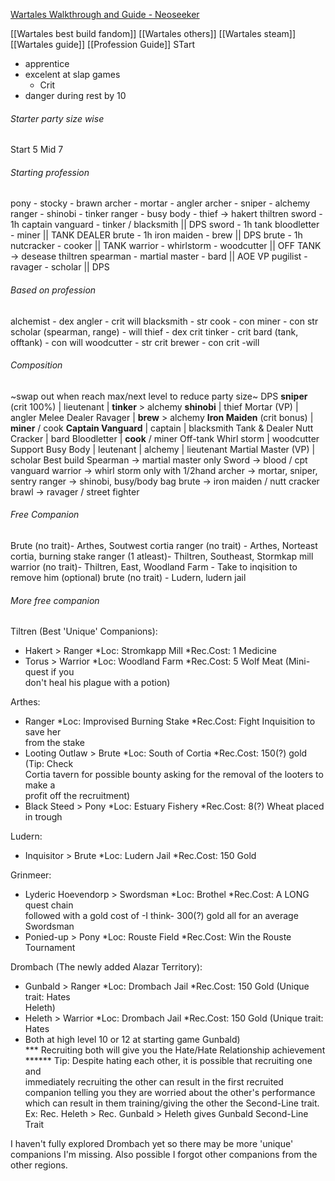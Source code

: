 

[Wartales Walkthrough and Guide - Neoseeker](https://www.neoseeker.com/wartales/walkthrough)



[[Wartales best build fandom]]
[[Wartales others]]
[[Wartales steam]]
[[Wartales guide]]
[[Profession Guide]]
STart
- apprentice
- excelent at slap games
	- Crit
- danger during rest by 10

###### Starter party size wise
Start 5
Mid 7
###### Starting profession
pony - stocky - brawn
archer - mortar - angler
archer - sniper - alchemy
ranger - shinobi - tinker
ranger - busy body - thief -> hakert thiltren
sword - 1h captain vanguard - tinker / blacksmith || DPS
sword - 1h tank bloodletter - miner || TANK DEALER
brute - 1h iron maiden - brew || DPS
brute - 1h nutcracker - cooker || TANK 
warrior - whirlstorm - woodcutter || OFF TANK -> desease thiltren
spearman -  martial master - bard || AOE VP
pugilist - ravager - scholar || DPS


###### Based on profession
alchemist - dex
angler - crit will
blacksmith - str
cook - con
miner - con str
scholar (spearman, range) - will
thief - dex crit
tinker - crit
bard (tank, offtank) - con will
woodcutter - str crit
brewer - con crit -will


###### Composition
~swap out when reach max/next level to reduce party size~
DPS
	**sniper** (crit 100%) | lieutenant | **tinker** > alchemy
	**shinobi** | thief
	Mortar (VP) | angler
Melee Dealer
	Ravager | **brew** > alchemy
	**Iron Maiden** (crit bonus) | **miner** / cook
	**Captain Vanguard** | captain | blacksmith
Tank & Dealer
	Nutt Cracker | bard
	Bloodletter | **cook** / miner
Off-tank
	Whirl storm | woodcutter
Support
	Busy Body | leutenant | alchemy | lieutenant
	Martial Master (VP) | scholar
Best build
Spearman -> martial master only
Sword -> blood / cpt vanguard
warrior -> whirl storm only with 1/2hand
archer -> mortar, sniper, sentry
ranger -> shinobi, busy/body bag
brute -> iron maiden / nutt cracker
brawl -> ravager / street fighter


###### Free Companion
Brute (no trait)- Arthes, Soutwest cortia
ranger (no trait) - Arthes, Norteast cortia, burning stake
ranger (1 atleast)- Thiltren, Southeast, Stormkap mill
warrior (no trait)- Thiltren, East, Woodland Farm - Take to inqisition to remove him (optional)
brute (no trait) - Ludern, ludern jail

###### More free companion
Tiltren (Best 'Unique' Companions):  
- Hakert > Ranger *Loc: Stromkapp Mill *Rec.Cost: 1 Medicine  
- Torus > Warrior *Loc: Woodland Farm *Rec.Cost: 5 Wolf Meat (Mini-quest if you  
don't heal his plague with a potion)  
  
Arthes:  
- Ranger *Loc: Improvised Burning Stake *Rec.Cost: Fight Inquisition to save her  
from the stake  
- Looting Outlaw > Brute *Loc: South of Cortia *Rec.Cost: 150(?) gold (Tip: Check  
Cortia tavern for possible bounty asking for the removal of the looters to make a  
profit off the recruitment)  
- Black Steed > Pony *Loc: Estuary Fishery *Rec.Cost: 8(?) Wheat placed in trough  
  
Ludern:  
- Inquisitor > Brute *Loc: Ludern Jail *Rec.Cost: 150 Gold  
  
Grinmeer:  
- Lyderic Hoevendorp > Swordsman *Loc: Brothel *Rec.Cost: A LONG quest chain  
followed with a gold cost of -I think- 300(?) gold all for an average Swordsman  
- Ponied-up > Pony *Loc: Rouste Field *Rec.Cost: Win the Rouste Tournament  
  
Drombach (The newly added Alazar Territory):  
- Gunbald > Ranger *Loc: Drombach Jail *Rec.Cost: 150 Gold (Unique trait: Hates  
Heleth)  
- Heleth > Warrior *Loc: Drombach Jail *Rec.Cost: 150 Gold (Unique trait: Hates  
- Both at high level 10 or 12 at starting game
Gunbald)  
*** Recruiting both will give you the Hate/Hate Relationship achievement  
****** Tip: Despite hating each other, it is possible that recruiting one and  
immediately recruiting the other can result in the first recruited  
companion telling you they are worried about the other's performance  
which can result in them training/giving the other the Second-Line trait.  
Ex: Rec. Heleth > Rec. Gunbald > Heleth gives Gunbald Second-Line Trait  
  
I haven't fully explored Drombach yet so there may be more 'unique' companions I'm missing. Also possible I forgot other companions from the other regions.